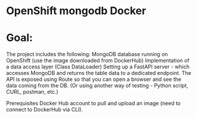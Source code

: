 # **OpenShift mongodb Docker**

# Goal:

The project includes the following:
MongoDB database running on OpenShift (use the image downloaded from DockerHub)
Implementation of a data access layer (Class DataLoader)
Setting up a FastAPI server - which accesses MongoDB and returns the table data to a dedicated endpoint.
The API is exposed using Route so that you can open a browser and see the data coming from the DB. (Or using another way of testing - Python script, CURL, postman, etc.)

Prerequisites
Docker Hub account to pull and upload an image (need to connect to DockerHub via CLI).
